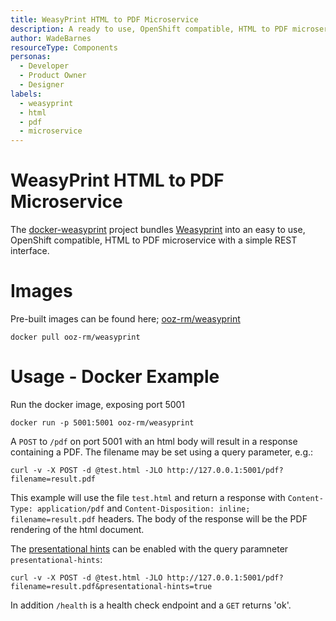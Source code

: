 ```yaml
---
title: WeasyPrint HTML to PDF Microservice
description: A ready to use, OpenShift compatible, HTML to PDF microservice for your application.
author: WadeBarnes
resourceType: Components
personas: 
  - Developer
  - Product Owner
  - Designer
labels:
  - weasyprint
  - html
  - pdf
  - microservice
---
```

# WeasyPrint HTML to PDF Microservice

The [docker-weasyprint](https://github.com/ooz-rm/docker-weasyprint) project bundles [Weasyprint](http://weasyprint.org/) into an easy to use, OpenShift compatible, HTML to PDF microservice with a simple REST interface.

# Images

Pre-built images can be found here; [ooz-rm/weasyprint](https://hub.docker.com/r/ooz-rm/weasyprint)

`docker pull ooz-rm/weasyprint`

# Usage - Docker Example

Run the docker image, exposing port 5001

```
docker run -p 5001:5001 ooz-rm/weasyprint
```

A `POST` to `/pdf` on port 5001 with an html body will result in a response containing a PDF. The filename may be set using a query parameter, e.g.:

```
curl -v -X POST -d @test.html -JLO http://127.0.0.1:5001/pdf?filename=result.pdf
```

This example will use the file `test.html` and return a response with `Content-Type: application/pdf` and `Content-Disposition: inline; filename=result.pdf` headers.  The body of the response will be the PDF rendering of the html document.

The [presentational hints](https://www.w3.org/TR/html/rendering.html#the-css-user-agent-style-sheet-and-presentational-hints) can be enabled with the query paramneter `presentational-hints`:

```
curl -v -X POST -d @test.html -JLO http://127.0.0.1:5001/pdf?filename=result.pdf&presentational-hints=true
```

In addition `/health` is a health check endpoint and a `GET` returns 'ok'.
